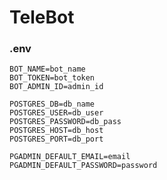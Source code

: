 # TeleBot

### .env

    BOT_NAME=bot_name
    BOT_TOKEN=bot_token
    BOT_ADMIN_ID=admin_id

    POSTGRES_DB=db_name
    POSTGRES_USER=db_user
    POSTGRES_PASSWORD=db_pass
    POSTGRES_HOST=db_host
    POSTGRES_PORT=db_port

    PGADMIN_DEFAULT_EMAIL=email
    PGADMIN_DEFAULT_PASSWORD=password
